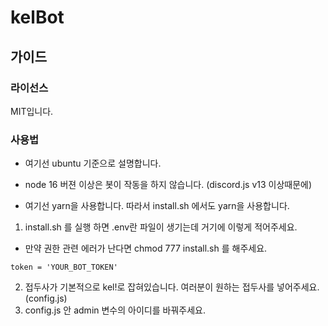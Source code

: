 # kelBot

## 가이드

### 라이선스

MIT입니다.

### 사용법

- 여기선 ubuntu 기준으로 설명합니다.

- node 16 버젼 이상은 봇이 작동을 하지 않습니다. (discord.js v13 이상때문에)

- 여기선 yarn을 사용합니다. 따라서 install.sh 에서도 yarn을 사용합니다.

1. install.sh 를 실행 하면 .env란 파일이 생기는데 거기에 이렇게 적어주세요.

- 만약 권한 관련 에러가 난다면 chmod 777 install.sh 를 해주세요.

```
token = 'YOUR_BOT_TOKEN'
```

2. 접두사가 기본적으로 kel!로 잡혀있습니다. 여러분이 원하는 접두사를 넣어주세요. (config.js)
3. config.js 안 admin 변수의 아이디를 바꿔주세요.
